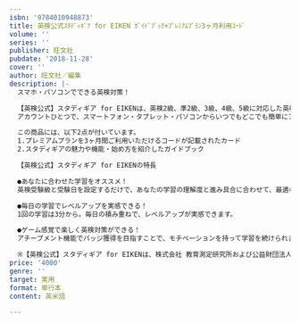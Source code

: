 ```yaml
---
isbn: '9784010948873'
title: 英検公式ｽﾀﾃﾞｨｷﾞｱ for EIKEN ｶﾞｲﾄﾞﾌﾞｯｸ+ﾌﾟﾚﾐｱﾑﾌﾟﾗﾝ3ヶ月利用ｺｰﾄﾞ
volume: ''
series: ''
publisher: 旺文社
pubdate: '2018-11-28'
cover: ''
author: 旺文社／編集
description: |-
  スマホ・パソコンでできる英検対策！

  【英検公式】スタディギア for EIKENは、英検2級、準2級、3級、4級、5級に対応した英検公式の英語学習サービスです。
  アカウントひとつで、スマートフォン・タブレット・パソコンからいつでもどこでも簡単にアクセスできます。  

  この商品には、以下2点が付いています。
  1.プレミアムプランを3ヶ月間ご利用いただけるコードが記載されたカード
  2.スタディギアの魅力や機能・始め方を紹介したガイドブック

  【英検公式】スタディギア for EIKENの特長

  ●あなたに合わせた学習をオススメ！
  英検受験級と受験日を設定するだけで、あなたの学習の理解度と進み具合に合わせて、最適な学習内容をオススメします。

  ●毎日の学習でレベルアップを実感できる！
  1回の学習は3分から。毎日の積み重ねで、レベルアップが実感できます。

  ●ゲーム感覚で楽しく英検対策ができる！
  アチーブメント機能でバッジ獲得を目指すことで、モチベーションを持って学習を続けられます。

  ※【英検公式】スタディギア for EIKENは、株式会社 教育測定研究所および公益財団法人 日本英語検定協会が運営・管理を行なっているサービスです。
price: '4000'
genre: ''
target: 実用
format: 単行本
content: 英米語

---
```

